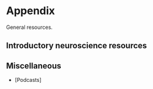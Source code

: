 # Appendix

General resources.

## Introductory neuroscience resources


## Miscellaneous
-  [Podcasts]
